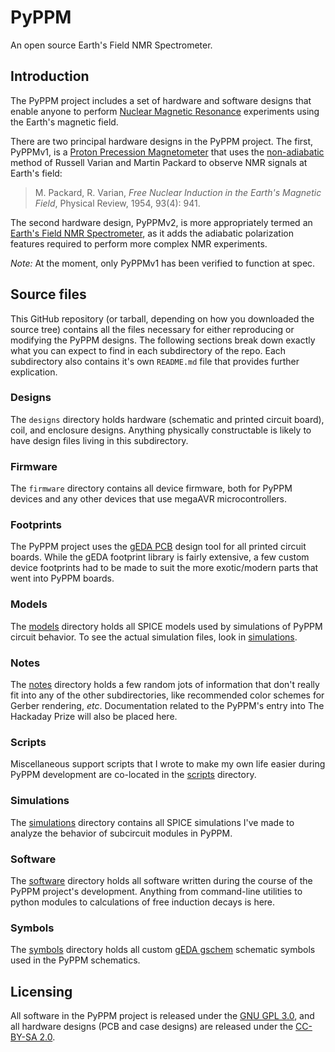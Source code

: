 # PyPPM

An open source Earth's Field NMR Spectrometer.

## Introduction

The PyPPM project includes a set of hardware and software designs that enable
anyone to perform [Nuclear Magnetic Resonance](
http://en.wikipedia.org/wiki/Nuclear_magnetic_resonance) experiments using
the Earth's magnetic field.

There are two principal hardware designs in the PyPPM project. The first,
PyPPMv1, is a [Proton Precession Magnetometer](
http://en.wikipedia.org/wiki/Proton_magnetometer) that uses the
[non-adiabatic](http://en.wikipedia.org/wiki/Adiabatic_theorem) method of
Russell Varian and Martin Packard to observe NMR signals at Earth's field:

> M. Packard, R. Varian, _Free Nuclear Induction in the Earth's Magnetic
> Field_, Physical Review, 1954, 93(4): 941.

The second hardware design, PyPPMv2, is more appropriately termed an [Earth's
Field NMR Spectrometer](http://en.wikipedia.org/wiki/Earth's_field_NMR), as
it adds the adiabatic polarization features required to perform more complex
NMR experiments.

*Note:* At the moment, only PyPPMv1 has been verified to function at spec.

## Source files

This GitHub repository (or tarball, depending on how you downloaded the source
tree) contains all the files necessary for either reproducing or modifying the
PyPPM designs. The following sections break down exactly what you can expect
to find in each subdirectory of the repo. Each subdirectory also contains it's
own `README.md` file that provides further explication.

### Designs

The `designs` directory holds hardware (schematic and printed circuit board),
coil, and enclosure designs. Anything physically constructable is likely to
have design files living in this subdirectory.

### Firmware

The `firmware` directory contains all device firmware, both for PyPPM devices
and any other devices that use megaAVR microcontrollers.

### Footprints

The PyPPM project uses the [gEDA PCB](http://pcb.geda-project.org/) design
tool for all printed circuit boards. While the gEDA footprint library is
fairly extensive, a few custom device footprints had to be made to suit
the more exotic/modern parts that went into PyPPM boards.

### Models

The [models](models) directory holds all SPICE models used by simulations
of PyPPM circuit behavior. To see the actual simulation files, look in
[simulations](simulations).

### Notes

The [notes](notes) directory holds a few random jots of information that
don't really fit into any of the other subdirectories, like recommended
color schemes for Gerber rendering, _etc_. Documentation related to the
PyPPM's entry into The Hackaday Prize will also be placed here.

### Scripts

Miscellaneous support scripts that I wrote to make my own life easier during
PyPPM development are co-located in the [scripts](scripts) directory.

### Simulations

The [simulations](simulations) directory contains all SPICE simulations
I've made to analyze the behavior of subcircuit modules in PyPPM.

### Software

The [software](software) directory holds all software written during the
course of the PyPPM project's development. Anything from command-line
utilities to python modules to calculations of free induction decays
is here.

### Symbols

The [symbols](symbols) directory holds all custom [gEDA gschem](
http://www.geda-project.org/) schematic symbols used in the PyPPM
schematics.

## Licensing

All software in the PyPPM project is released under the [GNU GPL 3.0](
http://www.gnu.org/copyleft/gpl.html), and all hardware designs (PCB and case
designs) are released under the [CC-BY-SA 2.0](
https://creativecommons.org/licenses/by-sa/2.0/).
